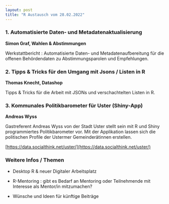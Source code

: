 ```yaml
---
layout: post
title: "R Austausch vom 28.02.2022"
---
```


### 1. Automatisierte Daten- und Metadatenaktualisierung

__Simon Graf, Wahlen & Abstimmungen__

Werkstattbericht : Automatisierte Daten- und Metadatenaufbereitung für die offenen Behördendaten zu Abstimmungsparolen und Empfehlungen. 

### 2. Tipps & Tricks für den Umgang mit Jsons / Listen in R ###

__Thomas Knecht, Datashop__

Tipps & Tricks für die Arbeit mit JSONs und verschachtelten Listen in R.

### 3. Kommunales Politikbarometer für Uster (Shiny-App) ###

__Andreas Wyss__

Gastreferent Andreas Wyss von der Stadt Uster stellt sein mit R und Shiny programmiertes Politikbarometer vor. Mit der Applikation lassen sich die politischen Profile der Ustermer Gemeinderätinnen erstellen.

[https://data.socialthink.net/uster/](https://data.socialthink.net/uster/)

### Weitere Infos / Themen

- Desktop R & neuer Digitaler Arbeitsplatz 

- R-Mentoring : gibt es Bedarf an Mentoring oder Teilnehmende mit Interesse als Mentor/in mitzumachen? 

- Wünsche und Ideen für künftige Beiträge
